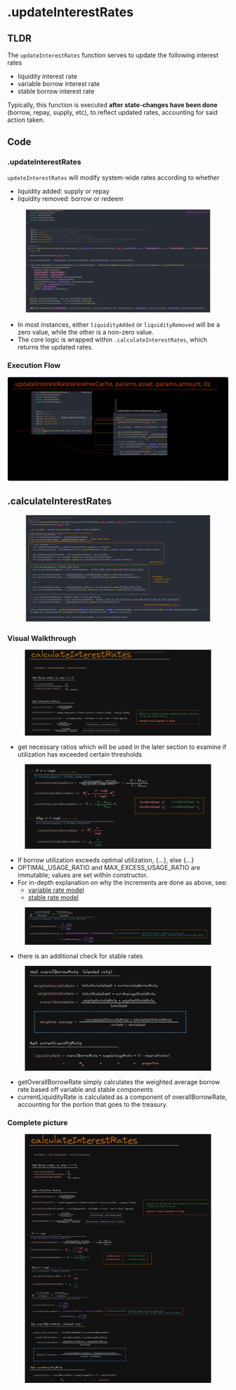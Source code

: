 # .updateInterestRates

## TLDR

The `updateInterestRates` function serves to update the following interest rates

* liquidity interest rate&#x20;
* variable borrow interest rate&#x20;
* stable borrow interest rate

Typically, this function is executed **after state-changes have been done** (borrow, repay, supply, etc), to reflect updated rates, accounting for said action taken.&#x20;

## Code

### **.updateInterestRates**&#x20;

`updateInterestRates` will modify system-wide rates according to whether&#x20;

* liquidity added: supply or repay
* liquidity removed: borrow or redeem

<figure><img src="../../.gitbook/assets/image (94).png" alt=""><figcaption></figcaption></figure>

* In most instances, either `liquidityAdded` or `liquidityRemoved` will be a zero value, while the other is a non-zero value.
* The core logic is wrapped within `.calculateInterestRates`, which returns the updated rates.

### Execution Flow

<img src="../../.gitbook/assets/file.excalidraw (3).svg" alt="" class="gitbook-drawing">

## **.calculateInterestRates**&#x20;

<figure><img src="../../.gitbook/assets/image (102).png" alt=""><figcaption></figcaption></figure>

### Visual Walkthrough&#x20;

<figure><img src="../../.gitbook/assets/image (51).png" alt=""><figcaption></figcaption></figure>

* get necessary ratios which will be used in the later section to examine if utilization has exceeded certain thresholds

<figure><img src="../../.gitbook/assets/image (121) (1).png" alt=""><figcaption></figcaption></figure>

* If borrow utilization exceeds optimal utilization, {...}, else {...}
* OPTIMAL\_USAGE\_RATIO and MAX\_EXCESS\_USAGE\_RATIO are immutable; values are set within constructor.
* For in-depth explanation on why the increments are done as above, see:
  * [variable rate model](../../deposit-and-borrow-interest.md#borrow-interest)
  * [stable rate model ](../../stable-borrowing.md#stable-rate-model)

<figure><img src="../../.gitbook/assets/image (24).png" alt=""><figcaption></figcaption></figure>

* there is an additional check for stable rates

<figure><img src="../../.gitbook/assets/image (108).png" alt=""><figcaption></figcaption></figure>

* getOverallBorrowRate simply calculates the weighted average borrow rate based off variable and stable components
* currentLiquidityRate is calculated as a component of overallBorrowRate, accounting for the portion that goes to the treasury.

### Complete picture

<figure><img src="../../.gitbook/assets/image (202).png" alt=""><figcaption></figcaption></figure>
